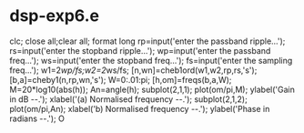 # dsp-exp6.e
clc;
close all;clear all;
format long
rp=input('enter the passband ripple...');
rs=input('enter the stopband ripple...');
wp=input('enter the passband freq...');
ws=input('enter the stopband freq...');
fs=input('enter the sampling freq...');
w1=2*wp/fs;w2=2*ws/fs;
[n,wn]=cheb1ord(w1,w2,rp,rs,'s');
[b,a]=cheby1(n,rp,wn,'s');
W=0:.01:pi;
[h,om]=freqs(b,a,W);
M=20*log10(abs(h));
An=angle(h);
subplot(2,1,1);
plot(om/pi,M);
ylabel('Gain in dB --.');
xlabel('(a) Normalised frequency --.');
subplot(2,1,2);
plot(om/pi,An);
xlabel('b) Normalised frequency --.');
ylabel('Phase in radians --.');
O
